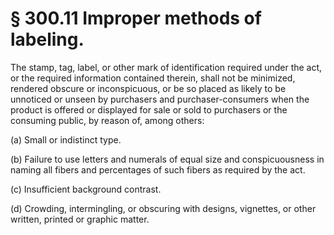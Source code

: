 # § 300.11   Improper methods of labeling.

The stamp, tag, label, or other mark of identification required under the act, or the required information contained therein, shall not be minimized, rendered obscure or inconspicuous, or be so placed as likely to be unnoticed or unseen by purchasers and purchaser-consumers when the product is offered or displayed for sale or sold to purchasers or the consuming public, by reason of, among others:


(a) Small or indistinct type.


(b) Failure to use letters and numerals of equal size and conspicuousness in naming all fibers and percentages of such fibers as required by the act.


(c) Insufficient background contrast.


(d) Crowding, intermingling, or obscuring with designs, vignettes, or other written, printed or graphic matter.




